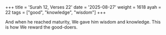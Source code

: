 +++
title = 'Surah 12, Verses 22'
date = '2025-08-27'
weight = 1618
ayah = 22
tags = ["good", "knowledge", "wisdom"]
+++

And when he reached maturity, We gave him wisdom and knowledge. This is how We reward the good-doers.